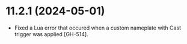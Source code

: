 # 11.2.1 (2024-05-01)

* Fixed a Lua error that occured when a custom nameplate with Cast trigger was applied [GH-514].
